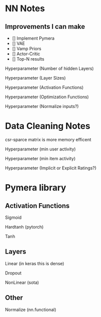 # NN Notes

## Improvements I can make

- [] Implement Pymera
- [] VAE
- [] Vamp Priors
- [] Actor-Critic
- [] Top-N results

Hyperparameter (Number of hidden Layers)

Hyperparameter (Layer Sizes)

Hyperparameter (Activation Functions)

Hyperparameter (Optimization Functions)

Hyperparameter (Normalize inputs?)

# Data Cleaning Notes
csr-sparce matrix is more memory efficent

Hyperparameter (min user activity)

Hyperparameter (min item activity)

Hyperparameter (Implicit or Explicit Ratings?)

# Pymera library

## Activation Functions
Sigmoid

Hardtanh (pytorch)

Tanh

## Layers

Linear (in keras this is dense)

Dropout

NonLinear (sota)

## Other

Normalize (nn.functional)
